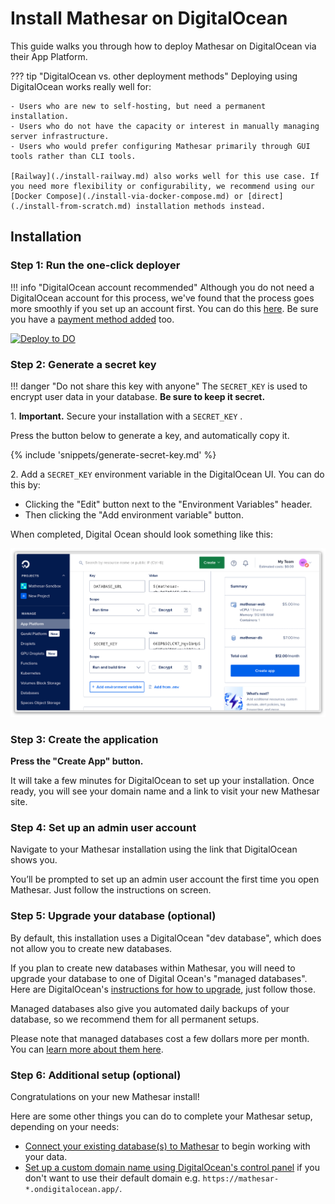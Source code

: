 # Install Mathesar on DigitalOcean

This guide walks you through how to deploy Mathesar on DigitalOcean via their App Platform.

??? tip "DigitalOcean vs. other deployment methods"	
	Deploying using DigitalOcean works really well for:  
	
	- Users who are new to self-hosting, but need a permanent installation.
	- Users who do not have the capacity or interest in manually managing server infrastructure.
	- Users who would prefer configuring Mathesar primarily through GUI tools rather than CLI tools.
	
	[Railway](./install-railway.md) also works well for this use case. If you need more flexibility or configurability, we recommend using our [Docker Compose](./install-via-docker-compose.md) or [direct](./install-from-scratch.md) installation methods instead.


## Installation

### Step 1: Run the one-click deployer

!!! info "DigitalOcean account recommended"
	Although you do not need a DigitalOcean account for this process, we've found that the process goes more smoothly if you set up an account first. You can do this [here](https://cloud.digitalocean.com/registrations/new). Be sure you have a [payment method added](https://cloud.digitalocean.com/account/billing) too.

[![Deploy to DO](https://www.deploytodo.com/do-btn-blue.svg)](https://cloud.digitalocean.com/apps/new?repo=https://github.com/mathesar-foundation/mathesar-digital-ocean/tree/main)

### Step 2: Generate a secret key

!!! danger "Do not share this key with anyone"
	The `SECRET_KEY` is used to encrypt user data in your database. **Be sure to keep it secret.**

1\. **Important.** Secure your installation with a `SECRET_KEY` . 

Press the button below to generate a key, and automatically copy it. 

  {% include 'snippets/generate-secret-key.md' %}

2\. Add a `SECRET_KEY` environment variable in the DigitalOcean UI. You can do this by: 

  - Clicking the "Edit" button next to the "Environment Variables" header.
  - Then clicking the "Add environment variable" button. 

When completed, Digital Ocean should look something like this:

![A screenshot of DigitalOcean's UI to configure environment variables](../assets/images/digital-ocean-app-platform-config.png)

### Step 3: Create the application

**Press the "Create App" button.**

It will take a few minutes for DigitalOcean to set up your installation. Once ready, you will see your domain name and a link to visit your new Mathesar site.

### Step 4: Set up an admin user account

Navigate to your Mathesar installation using the link that DigitalOcean shows you.

You’ll be prompted to set up an admin user account the first time you open Mathesar. Just follow the instructions on screen.

### Step 5: Upgrade your database (optional)

By default, this installation uses a DigitalOcean "dev database", which does not allow you to create new databases.

If you plan to create new databases within Mathesar, you will need to upgrade your database to one of Digital Ocean's "managed databases". Here are DigitalOcean's [instructions for how to upgrade](https://docs.digitalocean.com/products/app-platform/how-to/manage-databases/#upgrade-dev-database-to-managed-database), just follow those.

Managed databases also give you automated daily backups of your database, so we recommend them for all permanent setups.

Please note that managed databases cost a few dollars more per month. You can [learn more about them here](https://www.digitalocean.com/products/managed-databases).

### Step 6: Additional setup (optional)

Congratulations on your new Mathesar install! 

Here are some other things you can do to complete your Mathesar setup, depending on your needs:

- [Connect your existing database(s) to Mathesar](../user-guide/databases.md#connection) to begin working with your data.
- [Set up a custom domain name using DigitalOcean's control panel](https://docs.digitalocean.com/products/app-platform/how-to/manage-domains/#custom-domain) if you don't want to use their default domain e.g. `https://mathesar-*.ondigitalocean.app/`.
